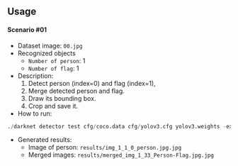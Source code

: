 ## Usage

#### Scenario #01
- Dataset image: `00.jpg`
- Recognized objects
    - `Number of person`: 1
    - `Number of flag`: 1
- Description:
    1. Detect person (index=0) and flag (index=1), 
    2. Merge detected person and flag.
    3. Draw its bounding box.
    4. Crop and save it.
- How to run:
```python
./darknet detector test cfg/coco.data cfg/yolov3.cfg yolov3.weights -ext_output sample_dataset/00.jpg
```
- Generated results:
    - Image of person: `results/img_1_1_0_person.jpg.jpg`
    - Merged images: `results/merged_img_1_33_Person-Flag.jpg.jpg`
